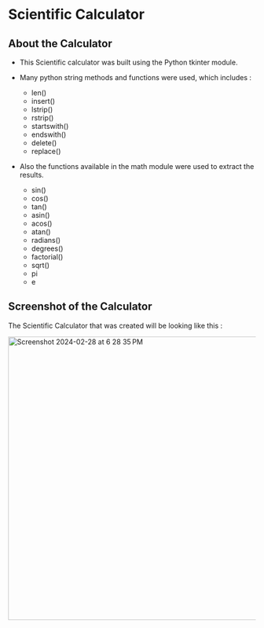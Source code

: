 # Scientific Calculator

## About the Calculator

 - This Scientific calculator was built using the Python tkinter module.
 - Many python string methods and functions were used, which includes :
    - len()
    - insert()
    - lstrip()
    - rstrip()
    - startswith()
    - endswith()
    - delete()
    - replace()
      
 - Also the functions available in the math module were used to extract the results.
    - sin()
    - cos()
    - tan()
    - asin()
    - acos()
    - atan()
    - radians()
    - degrees()
    - factorial()
    - sqrt()
    - pi
    - e
  
## Screenshot of the Calculator

The Scientific Calculator that was created will be looking like this :

<img width="577" alt="Screenshot 2024-02-28 at 6 28 35 PM" src="https://github.com/C-V-Malavika/Scientific-Calculator/assets/151050093/aeeaaff2-9ef0-437e-b47e-cfdc37385be5">
